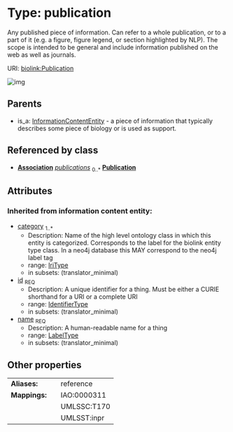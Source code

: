 
# Type: publication


Any published piece of information. Can refer to a whole publication, or to a part of it (e.g. a figure, figure legend, or section highlighted by NLP). The scope is intended to be general and include information published on the web as well as journals.

URI: [biolink:Publication](https://w3id.org/biolink/vocab/Publication)


![img](http://yuml.me/diagram/nofunky;dir:TB/class/[Association]-%20publications%200..*>[Publication&#124;id(i):identifier_type;name(i):label_type;category(i):iri_type%20%2B],[InformationContentEntity]^-[Publication],[InformationContentEntity],[Association])

## Parents

 *  is_a: [InformationContentEntity](InformationContentEntity.md) - a piece of information that typically describes some piece of biology or is used as support.

## Referenced by class

 *  **[Association](Association.md)** *[publications](publications.md)*  <sub>0..*</sub>  **[Publication](Publication.md)**

## Attributes


### Inherited from information content entity:

 * [category](category.md)  <sub>1..*</sub>
    * Description: Name of the high level ontology class in which this entity is categorized. Corresponds to the label for the biolink entity type class. In a neo4j database this MAY correspond to the neo4j label tag
    * range: [IriType](types/IriType.md)
    * in subsets: (translator_minimal)
 * [id](id.md)  <sub>REQ</sub>
    * Description: A unique identifier for a thing. Must be either a CURIE shorthand for a URI or a complete URI
    * range: [IdentifierType](types/IdentifierType.md)
    * in subsets: (translator_minimal)
 * [name](name.md)  <sub>REQ</sub>
    * Description: A human-readable name for a thing
    * range: [LabelType](types/LabelType.md)
    * in subsets: (translator_minimal)

## Other properties

|  |  |  |
| --- | --- | --- |
| **Aliases:** | | reference |
| **Mappings:** | | IAO:0000311 |
|  | | UMLSSC:T170 |
|  | | UMLSST:inpr |

